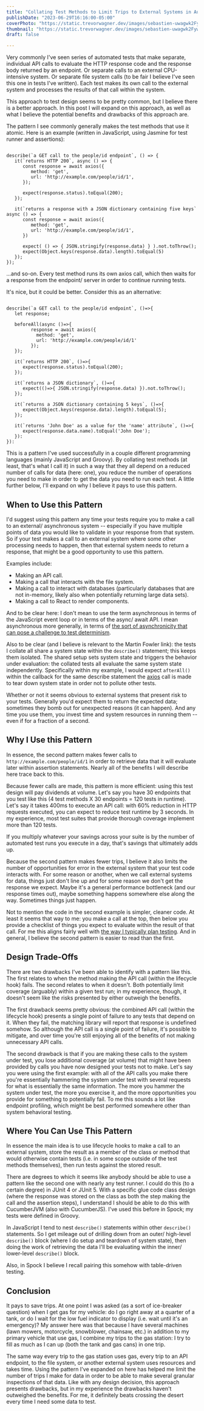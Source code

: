 ```yaml
---
title: "Collating Test Methods to Limit Trips to External Systems in Automated Tests"
publishDate: "2023-06-29T16:16:00-05:00"
coverPhoto: "https://static.trevorwagner.dev/images/sebastien-uwagwk2FywU-unsplash/1200x797.jpg"
thumbnail: "https://static.trevorwagner.dev/images/sebastien-uwagwk2FywU-unsplash/300x199.jpg"
draft: false

---
```


Very commonly I've seen series of automated tests that make separate, individual API calls to evaluate the HTTP response code and the response body returned by an endpoint. Or separate calls to an external CPU-intensive system. Or separate file system calls (to be fair I believe I've seen this one in tests I've written). Each test makes its own call to the external system and processes the results of that call within the system.

This approach to test design seems to be pretty common, but I believe there is a better approach. In this post I will expand on this approach, as well as what I believe the potential benefits and drawbacks of this approach are.

The pattern I see commonly generally makes the test methods that use it atomic. Here is an example (written in JavaScript, using Jasmine for test runner and assertions):

<pre><code class="language-javascript">
describe(`a GET call to the people/id endpoint`, () => {
   it(`returns HTTP 200`, async () => {
      const response = await axios({
         method: 'get',
         url: 'http://example.com/people/id/1',
      });

      expect(response.status).toEqual(200);
   });

   it(`returns a response with a JSON dictionary containing five keys` async () => {
      const response = await axios({
         method: 'get',
         url: 'http://example.com/people/id/1',
      })

      expect( () => { JSON.stringify(response.data) } ).not.toThrow();
      expect(Object.keys(response.data).length).toEqual(5)
   });
});
</code></pre>

...and so-on. Every test method runs its own axios call, which then waits for a response from the endpoint/ server in order to continue running tests.

It's nice, but it could be better. Consider this as an alternative:

<pre><code class="language-javascript">
describe(`a GET call to the people/id endpoint`, ()=>{
   let response;

   beforeAll(async ()=>{
         response = await axios({
           method: 'get',
           url: 'http://example.com/people/id/1'
         });
   });

   it(`returns HTTP 200`, ()=>{
      expect(response.status).toEqual(200);
   });

   it(`returns a JSON dictionary`, ()=>{
      expect(()=>{ JSON.stringify(response.data) }).not.toThrow();
   });

   it(`returns a JSON dictionary containing 5 keys`, ()=>{
      expect(Object.keys(response.data).length).toEqual(5);
   });

   it(`returns 'John Doe' as a value for the 'name' attribute`, ()=>{
      expect(response.data.name).toEqual('John Doe');
   }):
}):
</code></pre>

This is a pattern I've used successfully in a couple different programming languages (mainly JavaScript and Groovy). By collating test methods (at least, that's what I call it) in such a way that they all depend on a reduced number of calls for data (here: one), you reduce the number of operations you need to make in order to get the data you need to run each test. A little further below, I'll expand on why I believe it pays to use this pattern.

## When to Use this Pattern

I'd suggest using this pattern any time your tests require you to make a call to an external/ asynchronous system -- especially if you have multiple points of data you would like to validate in your response from that system. So if your test makes a call to an external system where some other processing needs to happen, then that external system needs to return a response, that might be a good opportunity to use this pattern.

Examples include:

- Making an API call.
- Making a call that interacts with the file system.
- Making a call to interact with databases (particularly databases that are not in-memory, likely also when potentially returning large data sets).
- Making a call to React to render components.

And to be clear here: I don't mean to use the term asynchronous in terms of the JavaScript event loop or in terms of the async/ await API. I mean asynchronous more generally, in terms of [the sort of asynchronicity that can pose a challenge to test determinism](https://martinfowler.com/articles/nonDeterminism.html#AsynchronousBehavior).

Also to be clear (and I believe is relevant to the Martin Fowler link): the tests I collate all share a system state within the `describe()` statement; this keeps them isolated. The shared setup sets system state and triggers the behavior under evaluation: the collated tests all evaluate the same system state independently. Specifically within my example, I would expect `afterAll()` within the callback for the same describe statement the [axios](https://www.npmjs.com/package/axios) call is made to tear down system state in order not to pollute other tests.

Whether or not it seems obvious to external systems that present risk to your tests. Generally you'd expect them to return the expected data; sometimes they bomb out for unexpected reasons (it can happen). And any time you use them, you invest time and system resources in running them -- even if for a fraction of a second.

## Why I Use this Pattern

In essence, the second pattern makes fewer calls to `http://example.com/people/id/1` in order to retrieve data that it will evaluate later within assertion statements. Nearly all of the benefits I will describe here trace back to this.

Because fewer calls are made, this pattern is more efficient: using this test design will pay dividends at volume. Let's say you have 30 endpoints that you test like this (4 test methods X 30 endpoints = 120 tests in runtime). Let's say it takes 400ms to execute an API call: with 60% reduction in HTTP requests executed, you can expect to reduce test runtime by 3 seconds. In my experience, most test suites that provide thorough coverage implement more than 120 tests.

If you multiply whatever your savings across your suite is by the number of automated test runs you execute in a day, that's savings that ultimately adds up.

Because the second pattern makes fewer trips, I believe it also limits the number of opportunities for error in the external system that your test code interacts with. For some reason or another, when we call external systems for data, things just don't line up and for some reason we don't get the response we expect. Maybe it's a general performance bottleneck (and our response times out), maybe something happens somewhere else along the way. Sometimes things just happen.

Not to mention the code in the second example is simpler, cleaner code. At least it seems that way to me: you make a call at the top, then below you provide a checklist of things you expect to evaluate within the result of that call. For me this aligns fairly well with [the way I typically plan testing](/blog/posts/how-i-write-test-plans-for-new-functionality/). And in general, I believe the second pattern is easier to read than the first.

## Design Trade-Offs

There are two drawbacks I've been able to identify with a pattern like this. The first relates to when the method making the API call (within the lifecycle hook) fails. The second relates to when it doesn't. Both potentially limit coverage (arguably) within a given test run; in my experience, though, it doesn't seem like the risks presented by either outweigh the benefits.

The first drawback seems pretty obvious: the combined API call (within the lifecycle hook) presents a single point of failure to any tests that depend on it. When they fail, the matching library will report that response is undefined somehow. So although the API call is a single point of failure, it's possible to mitigate, and over time you're still enjoying all of the benefits of not making unnecessary API calls.

The second drawback is that if you are making these calls to the system under test, you lose additional coverage (at volume) that might have been provided by calls you have now designed your tests not to make. Let's say you were using the first example: with all of the API calls you make there you're essentially hammering the system under test with several requests for what is essentially the same information. The more you hammer the system under test, the more you exercise it, and the more opportunities you provide for something to potentially fail. To me this sounds a lot like endpoint profiling, which might be best performed somewhere other than system behavioral testing.

## Where You Can Use This Pattern

In essence the main idea is to use lifecycle hooks to make a call to an external system, store the result as a member of the class or method that would otherwise contain tests (i.e. in some scope outside of the test methods themselves), then run tests against the stored result.

There are degrees to which it seems like anybody should be able to use a pattern like the second one with nearly any test runner. I could do this (to a certain degree) in JUnit 4 or JUnit 5. With a specific glue code class design (where the response was stored on the class as both the step making the call and the assertion steps), I understand I should be able to do this with CucumberJVM (also with CucumberJS). I've used this before in Spock; my tests were defined in Groovy.

In JavaScript I tend to nest `describe()` statements within other `describe()` statements. So I get mileage out of drilling down from an outer/ high-level `describe()` block (where I do setup and teardown of system state), then doing the work of retrieving the data I'll be evaluating within the inner/ lower-level `describe()` block.

Also, in Spock I believe I recall pairing this somehow with table-driven testing.

## Conclusion

It pays to save trips. At one point I was asked (as a sort of ice-breaker question) when I get gas for my vehicle: do I go right away at a quarter of a tank, or do I wait for the low fuel indicator to display (i.e. wait until it's an emergency)? My answer here was that because I have several machines (lawn mowers, motorcycle, snowblower, chainsaw, etc.) in addition to my primary vehicle that use gas, I combine my trips to the gas station: I try to fill as much as I can up (both the tank and gas cans) in one trip.

The same way every trip to the gas station uses gas, every trip to an API endpoint, to the file system, or another external system uses resources and takes time. Using the pattern I've expanded on here has helped me limit the number of trips I make for data in order to be able to make several granular inspections of that data. Like with any design decision, this approach presents drawbacks, but in my experience the drawbacks haven't outweighed the benefits. For me, it definitely beats crossing the desert every time I need some data to test.